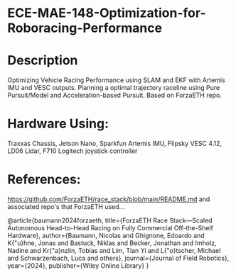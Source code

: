 # ECE-MAE-148-Optimization-for-Roboracing-Performance

# Description
Optimizing Vehicle Racing Performance using SLAM and EKF with Artemis IMU and VESC outputs. Planning a optimal trajectory raceline using Pure Pursuit/Model and Acceleration-based Pursuit. Based on ForzaETH repo.


# Hardware Using:
Traxxas Chassis,
Jetson Nano,
Sparkfun Artemis IMU,
Flipsky VESC 4.12,
LD06 Lidar,
F710 Logitech joystick controller



# References:
https://github.com/ForzaETH/race_stack/blob/main/README.md
and associated repo's that ForzaETH used...

@article{baumann2024forzaeth,
  title={ForzaETH Race Stack—Scaled Autonomous Head-to-Head Racing on Fully Commercial Off-the-Shelf Hardware},
  author={Baumann, Nicolas and Ghignone, Edoardo and K{\"u}hne, Jonas and Bastuck, Niklas and Becker, Jonathan and Imholz, Nadine and Kr{\"a}nzlin, Tobias and Lim, Tian Yi and L{\"o}tscher, Michael and Schwarzenbach, Luca and others},
  journal={Journal of Field Robotics},
  year={2024},
  publisher={Wiley Online Library}
}
